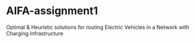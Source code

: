 # AIFA-assignment1
Optimal & Heuristic solutions for routing Electric Vehicles in a Network with Charging Infrastructure
